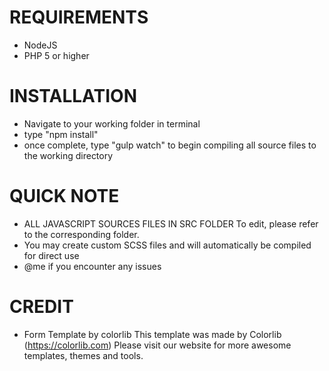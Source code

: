 # REQUIREMENTS
- NodeJS 
- PHP 5 or higher

# INSTALLATION
- Navigate to your working folder in terminal
- type "npm install"
- once complete, type "gulp watch" to begin compiling all source files to the working directory
# QUICK NOTE
- ALL JAVASCRIPT SOURCES FILES IN SRC FOLDER
 To edit, please refer to the corresponding folder.
- You may create custom SCSS files and will automatically be compiled for direct use
- @me if you encounter any issues

# CREDIT
- Form Template by colorlib
This template was made by Colorlib (https://colorlib.com)
Please visit our website for more awesome templates, themes and tools. 


